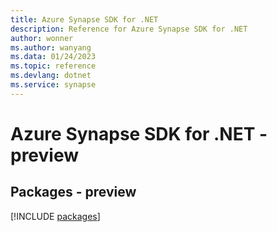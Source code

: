 ```yaml
---
title: Azure Synapse SDK for .NET
description: Reference for Azure Synapse SDK for .NET
author: wonner
ms.author: wanyang
ms.data: 01/24/2023
ms.topic: reference
ms.devlang: dotnet
ms.service: synapse
---
```

# Azure Synapse SDK for .NET - preview
## Packages - preview
[!INCLUDE [packages](synapse-index.md)]